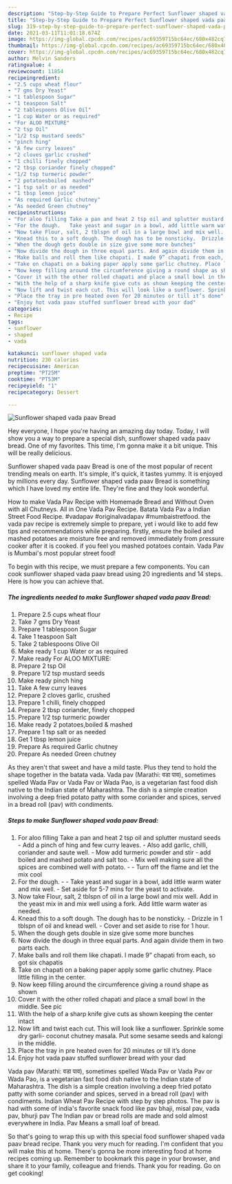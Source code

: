 ```yaml
---
description: "Step-by-Step Guide to Prepare Perfect Sunflower shaped vada paav Bread"
title: "Step-by-Step Guide to Prepare Perfect Sunflower shaped vada paav Bread"
slug: 319-step-by-step-guide-to-prepare-perfect-sunflower-shaped-vada-paav-bread
date: 2021-03-11T11:01:18.674Z
image: https://img-global.cpcdn.com/recipes/ac69359715bc64ec/680x482cq70/sunflower-shaped-vada-paav-bread-recipe-main-photo.jpg
thumbnail: https://img-global.cpcdn.com/recipes/ac69359715bc64ec/680x482cq70/sunflower-shaped-vada-paav-bread-recipe-main-photo.jpg
cover: https://img-global.cpcdn.com/recipes/ac69359715bc64ec/680x482cq70/sunflower-shaped-vada-paav-bread-recipe-main-photo.jpg
author: Melvin Sanders
ratingvalue: 4
reviewcount: 11854
recipeingredient:
- "2.5 cups wheat flour"
- "7 gms Dry Yeast"
- "1 tablespoon Sugar"
- "1 teaspoon Salt"
- "2 tablespoons Olive Oil"
- "1 cup Water or as required"
- "For ALOO MIXTURE"
- "2 tsp Oil"
- "1/2 tsp mustard seeds"
- "pinch hing"
- "A few curry leaves"
- "2 cloves garlic crushed"
- "1 chilli finely chopped"
- "2 tbsp coriander finely chopped"
- "1/2 tsp turmeric powder"
- "2 potatoesboiled  mashed"
- "1 tsp salt or as needed"
- "1 tbsp lemon juice"
- "As required Garlic chutney"
- "As needed Green chutney"
recipeinstructions:
- "For aloo filling Take a pan and heat 2 tsp oil and splutter mustard seeds Add a pinch of hing and few curry leaves. Also add garlic, chilli, coriander and saute well. Mow add turmeric powder and stir add boiled and mashed potato and salt too.  Mix well making sure all the spices are combined well with potato.  Turn off the flame and let the mix cool"
- "For the dough.   Take yeast and sugar in a bowl, add little warm water and mix well.  Set aside for 5-7 mins for the yeast to activate."
- "Now take Flour, salt, 2 tblspn of oil in a large bowl and mix well. Add in the yeast mix in and mix well using a fork. Add little warm water as needed."
- "Knead this to a soft dough. The dough has to be nonsticky.  Drizzle in 1 tblspn of oil and knead well. Cover and set aside to rise for 1 hour."
- "When the dough gets double in size give some more bunches"
- "Now divide the dough in three equal parts. And again divide them in two parts each."
- "Make balls and roll them like chapati. I made 9” chapati from each, so got six chapatis"
- "Take on chapati on a baking paper apply some garlic chutney. Place little filling in the center."
- "Now keep filling around the circumference giving a round shape as shown"
- "Cover it with the other rolled chapati and place a small bowl in the middle. See pic"
- "With the help of a sharp knife give cuts as shown keeping the center intact"
- "Now lift and twist each cut. This will look like a sunflower. Sprinkle some dry garli- coconut chutney masala. Put some sesame seeds and kalongi in the middle."
- "Place the tray in pre heated oven for 20 minutes or till it’s done"
- "Enjoy hot vada paav stuffed sunflower bread with your dad"
categories:
- Recipe
tags:
- sunflower
- shaped
- vada

katakunci: sunflower shaped vada 
nutrition: 230 calories
recipecuisine: American
preptime: "PT25M"
cooktime: "PT53M"
recipeyield: "1"
recipecategory: Dessert

---
```



![Sunflower shaped vada paav Bread](https://img-global.cpcdn.com/recipes/ac69359715bc64ec/680x482cq70/sunflower-shaped-vada-paav-bread-recipe-main-photo.jpg)

Hey everyone, I hope you're having an amazing day today. Today, I will show you a way to prepare a special dish, sunflower shaped vada paav bread. One of my favorites. This time, I'm gonna make it a bit unique. This will be really delicious.

Sunflower shaped vada paav Bread is one of the most popular of recent trending meals on earth. It's simple, it's quick, it tastes yummy. It is enjoyed by millions every day. Sunflower shaped vada paav Bread is something which I have loved my entire life. They're fine and they look wonderful.

How to make Vada Pav Recipe with Homemade Bread and Without Oven with all Chutneys. All in One Vada Pav Recipe. Batata Vada Pav a Indian Street Food Recipe. #vadapav #originalvadapav #mumbaistretfood. the vada pav recipe is extremely simple to prepare, yet i would like to add few tips and recommendations while preparing. firstly, ensure the boiled and mashed potatoes are moisture free and removed immediately from pressure cooker after it is cooked. if you feel you mashed potatoes contain. Vada Pav is Mumbai&#39;s most popular street food!


To begin with this recipe, we must prepare a few components. You can cook sunflower shaped vada paav bread using 20 ingredients and 14 steps. Here is how you can achieve that.

<!--inarticleads1-->

##### The ingredients needed to make Sunflower shaped vada paav Bread:

1. Prepare 2.5 cups wheat flour
1. Take 7 gms Dry Yeast
1. Prepare 1 tablespoon Sugar
1. Take 1 teaspoon Salt
1. Take 2 tablespoons Olive Oil
1. Make ready 1 cup Water or as required
1. Make ready For ALOO MIXTURE:
1. Prepare 2 tsp Oil
1. Prepare 1/2 tsp mustard seeds
1. Make ready pinch hing
1. Take A few curry leaves
1. Prepare 2 cloves garlic, crushed
1. Prepare 1 chilli, finely chopped
1. Prepare 2 tbsp coriander, finely chopped
1. Prepare 1/2 tsp turmeric powder
1. Make ready 2 potatoes,boiled &amp; mashed
1. Prepare 1 tsp salt or as needed
1. Get 1 tbsp lemon juice
1. Prepare As required Garlic chutney
1. Prepare As needed Green chutney


As they aren&#39;t that sweet and have a mild taste. Plus they tend to hold the shape together in the batata vada. Vada pav (Marathi: वडा पाव), sometimes spelled Wada Pav or Vada Pav or Wada Pao, is a vegetarian fast food dish native to the Indian state of Maharashtra. The dish is a simple creation involving a deep fried potato patty with some coriander and spices, served in a bread roll (pav) with condiments. 

<!--inarticleads2-->

##### Steps to make Sunflower shaped vada paav Bread:

1. For aloo filling Take a pan and heat 2 tsp oil and splutter mustard seeds - Add a pinch of hing and few curry leaves. - Also add garlic, chilli, coriander and saute well. - Mow add turmeric powder and stir - add boiled and mashed potato and salt too.  - Mix well making sure all the spices are combined well with potato. -  - Turn off the flame and let the mix cool
1. For the dough.  -  - Take yeast and sugar in a bowl, add little warm water and mix well.  - Set aside for 5-7 mins for the yeast to activate.
1. Now take Flour, salt, 2 tblspn of oil in a large bowl and mix well. Add in the yeast mix in and mix well using a fork. Add little warm water as needed.
1. Knead this to a soft dough. The dough has to be nonsticky.  - Drizzle in 1 tblspn of oil and knead well. - Cover and set aside to rise for 1 hour.
1. When the dough gets double in size give some more bunches
1. Now divide the dough in three equal parts. And again divide them in two parts each.
1. Make balls and roll them like chapati. I made 9” chapati from each, so got six chapatis
1. Take on chapati on a baking paper apply some garlic chutney. Place little filling in the center.
1. Now keep filling around the circumference giving a round shape as shown
1. Cover it with the other rolled chapati and place a small bowl in the middle. See pic
1. With the help of a sharp knife give cuts as shown keeping the center intact
1. Now lift and twist each cut. This will look like a sunflower. Sprinkle some dry garli- coconut chutney masala. Put some sesame seeds and kalongi in the middle.
1. Place the tray in pre heated oven for 20 minutes or till it’s done
1. Enjoy hot vada paav stuffed sunflower bread with your dad


Vada pav (Marathi: वडा पाव), sometimes spelled Wada Pav or Vada Pav or Wada Pao, is a vegetarian fast food dish native to the Indian state of Maharashtra. The dish is a simple creation involving a deep fried potato patty with some coriander and spices, served in a bread roll (pav) with condiments. Indian Wheat Pav Recipe with step by step photos. The pav is had with some of india&#39;s favorite snack food like pav bhaji, misal pav, vada pav, bhurji pav The Indian pav or bread rolls are made and sold almost everywhere in India. Pav Means a small loaf of bread. 

So that's going to wrap this up with this special food sunflower shaped vada paav bread recipe. Thank you very much for reading. I'm confident that you will make this at home. There's gonna be more interesting food at home recipes coming up. Remember to bookmark this page in your browser, and share it to your family, colleague and friends. Thank you for reading. Go on get cooking!
